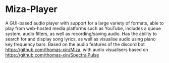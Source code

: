 # Miza-Player
A GUI-based audio player with support for a large variety of formats, able to play from web-hosted media platforms such as YouTube, includes a queue system, audio filters, as well as recording/saving audio. Has the ability to search for and display song lyrics, as well as visualise audio using piano key frequency bars.
Based on the audio features of the discord bot https://github.com/thomas-xin/Miza, with audio visualisers based on https://github.com/thomas-xin/SpectralPulse
